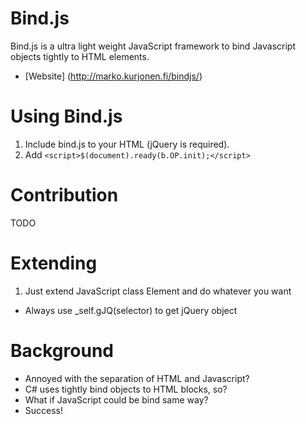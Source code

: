 # Bind.js

Bind.js is a ultra light weight JavaScript framework to bind Javascript objects tightly to HTML elements.

- [Website] (http://marko.kurjonen.fi/bindjs/)

# Using Bind.js

1. Include bind.js to your HTML (jQuery is required).
2. Add ```<script>$(document).ready(b.OP.init);</script>```

# Contribution

TODO

# Extending

1. Just extend JavaScript class Element and do whatever you want
- Always use _self.gJQ(selector) to get jQuery object

# Background

- Annoyed with the separation of HTML and Javascript?
- C# uses tightly bind objects to HTML blocks, so?
- What if JavaScript could be bind same way?
- Success!
